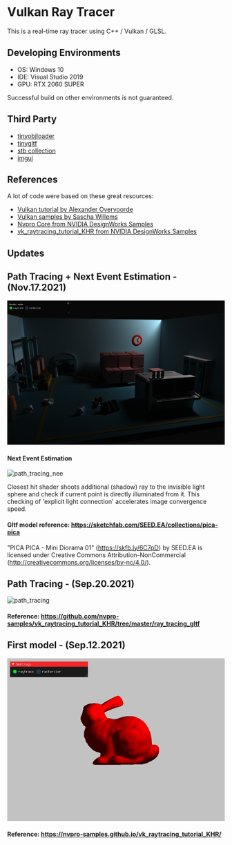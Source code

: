 # Vulkan Ray Tracer
This is a real-time ray tracer using C++ / Vulkan / GLSL.

## Developing Environments
* OS: Windows 10
* IDE: Visual Studio 2019
* GPU: RTX 2060 SUPER

Successful build on other environments is not guaranteed.

## Third Party
* [tinyobjloader](https://github.com/tinyobjloader/tinyobjloader)
* [tinygltf](https://github.com/syoyo/tinygltf)
* [stb collection](https://github.com/nothings/stb)
* [imgui](https://github.com/ocornut/imgui)

## References
A lot of code were based on these great resources:
* [Vulkan tutorial by Alexander Overvoorde](https://vulkan-tutorial.com/Introduction)
* [Vulkan samples by Sascha Willems](https://github.com/SaschaWillems/Vulkan)
* [Nvpro Core from NVIDIA DesignWorks Samples](https://github.com/nvpro-samples/nvpro_core)
* [vk_raytracing_tutorial_KHR from NVIDIA DesignWorks Samples](https://github.com/nvpro-samples/vk_raytracing_tutorial_KHR)

## Updates
## Path Tracing + Next Event Estimation - (Nov.17.2021)
![path_tracing](https://github.com/utinyt/Vulkan-Ray-Tracer/blob/master/screenshots/pathtracing.png)<br>


#### Next Event Estimation
![path_tracing_nee](https://github.com/utinyt/Vulkan-Ray-Tracer/blob/master/screenshots/pathtracing.gif)<br>

Closest hit shader shoots additional (shadow) ray to the invisible light sphere and check if current point is directly illuminated from it. This checking of 'explicit light connection' accelerates image convergence speed.

#### Gltf model reference: https://sketchfab.com/SEED.EA/collections/pica-pica
"PICA PICA - Mini Diorama 01" (https://skfb.ly/6C7pD) by SEED.EA is licensed under Creative Commons Attribution-NonCommercial (http://creativecommons.org/licenses/by-nc/4.0/).

## Path Tracing - (Sep.20.2021)
![path_tracing](https://github.com/utinyt/Vulkan-Ray-Tracer/blob/master/screenshots/path_tracing.gif)<br>

#### Reference: https://github.com/nvpro-samples/vk_raytracing_tutorial_KHR/tree/master/ray_tracing_gltf

## First model - (Sep.12.2021)
![bunny](https://github.com/utinyt/Vulkan-Ray-Tracer/blob/master/screenshots/bunny.png)<br>

#### Reference: https://nvpro-samples.github.io/vk_raytracing_tutorial_KHR/
